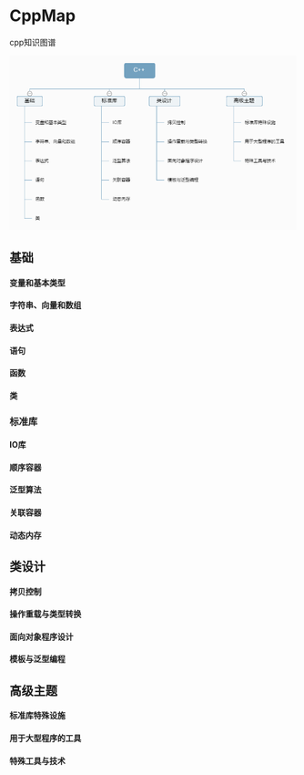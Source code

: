 # CppMap
cpp知识图谱

![C++](https://raw.githubusercontent.com/itisyang/CppMap/master/C%2B%2B.png)


## 基础
#### 变量和基本类型

#### 字符串、向量和数组

#### 表达式

#### 语句

#### 函数

#### 类

### 标准库

#### IO库

#### 顺序容器

#### 泛型算法

#### 关联容器

#### 动态内存

## 类设计 

#### 拷贝控制

#### 操作重载与类型转换

#### 面向对象程序设计

#### 模板与泛型编程

## 高级主题

#### 标准库特殊设施

#### 用于大型程序的工具

#### 特殊工具与技术
